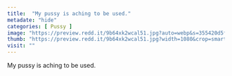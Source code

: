 ```yaml
---
title:  "My pussy is aching to be used."
metadate: "hide"
categories: [ Pussy ]
image: "https://preview.redd.it/9b64xk2wcal51.jpg?auto=webp&s=355420d5f98b11fcc035cd5f774b5c482a82d95c"
thumb: "https://preview.redd.it/9b64xk2wcal51.jpg?width=1080&crop=smart&auto=webp&s=e4b64d73cbdeb5e52c8b75e9fbd2afab4dc073ca"
visit: ""
---
```

My pussy is aching to be used.
